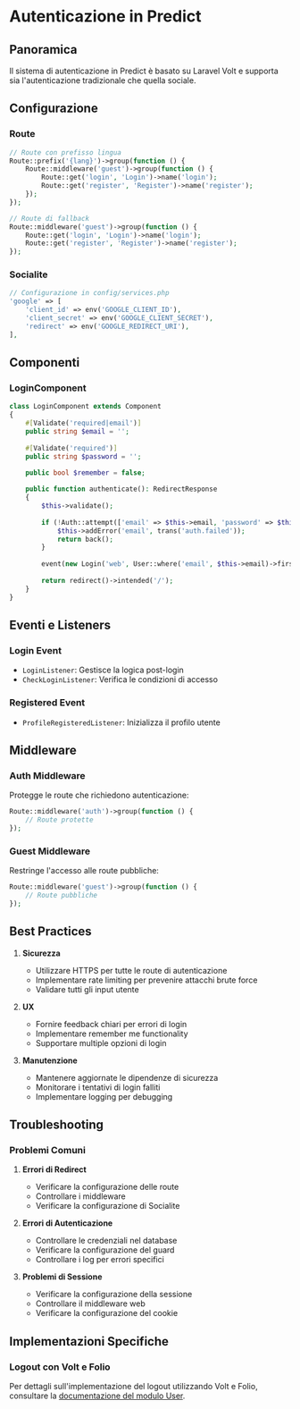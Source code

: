 # Autenticazione in Predict

## Panoramica
Il sistema di autenticazione in Predict è basato su Laravel Volt e supporta sia l'autenticazione tradizionale che quella sociale.

## Configurazione

### Route
```php
// Route con prefisso lingua
Route::prefix('{lang}')->group(function () {
    Route::middleware('guest')->group(function () {
        Route::get('login', 'Login')->name('login');
        Route::get('register', 'Register')->name('register');
    });
});

// Route di fallback
Route::middleware('guest')->group(function () {
    Route::get('login', 'Login')->name('login');
    Route::get('register', 'Register')->name('register');
});
```

### Socialite
```php
// Configurazione in config/services.php
'google' => [
    'client_id' => env('GOOGLE_CLIENT_ID'),
    'client_secret' => env('GOOGLE_CLIENT_SECRET'),
    'redirect' => env('GOOGLE_REDIRECT_URI'),
],
```

## Componenti

### LoginComponent
```php
class LoginComponent extends Component
{
    #[Validate('required|email')]
    public string $email = '';
    
    #[Validate('required')]
    public string $password = '';
    
    public bool $remember = false;

    public function authenticate(): RedirectResponse
    {
        $this->validate();
        
        if (!Auth::attempt(['email' => $this->email, 'password' => $this->password], $this->remember)) {
            $this->addError('email', trans('auth.failed'));
            return back();
        }
        
        event(new Login('web', User::where('email', $this->email)->first(), $this->remember));
        
        return redirect()->intended('/');
    }
}
```

## Eventi e Listeners

### Login Event
- `LoginListener`: Gestisce la logica post-login
- `CheckLoginListener`: Verifica le condizioni di accesso

### Registered Event
- `ProfileRegisteredListener`: Inizializza il profilo utente

## Middleware

### Auth Middleware
Protegge le route che richiedono autenticazione:
```php
Route::middleware('auth')->group(function () {
    // Route protette
});
```

### Guest Middleware
Restringe l'accesso alle route pubbliche:
```php
Route::middleware('guest')->group(function () {
    // Route pubbliche
});
```

## Best Practices

1. **Sicurezza**
   - Utilizzare HTTPS per tutte le route di autenticazione
   - Implementare rate limiting per prevenire attacchi brute force
   - Validare tutti gli input utente

2. **UX**
   - Fornire feedback chiari per errori di login
   - Implementare remember me functionality
   - Supportare multiple opzioni di login

3. **Manutenzione**
   - Mantenere aggiornate le dipendenze di sicurezza
   - Monitorare i tentativi di login falliti
   - Implementare logging per debugging

## Troubleshooting

### Problemi Comuni

1. **Errori di Redirect**
   - Verificare la configurazione delle route
   - Controllare i middleware
   - Verificare la configurazione di Socialite

2. **Errori di Autenticazione**
   - Controllare le credenziali nel database
   - Verificare la configurazione del guard
   - Controllare i log per errori specifici

3. **Problemi di Sessione**
   - Verificare la configurazione della sessione
   - Controllare il middleware web
   - Verificare la configurazione del cookie 

## Implementazioni Specifiche

### Logout con Volt e Folio
Per dettagli sull'implementazione del logout utilizzando Volt e Folio, consultare la [documentazione del modulo User](../laravel/Modules/User/project_docs/VOLT_FOLIO_LOGOUT_ERROR.md). 